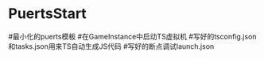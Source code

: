 # PuertsStart
#最小化的puerts模板
#在GameInstance中启动TS虚拟机
#写好的tsconfig.json和tasks.json用来TS自动生成JS代码
#写好的断点调试launch.json
 
